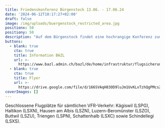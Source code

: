 ```yaml
---
title: Friedenskonferenz Bürgenstock 13.06. - 17.06.24
date: '2024-06-12T10:17:27+02:00'
draft: false
image: /img/uploads/buergenstock_restricted_area.jpg
positionx: 50
positiony: 50
description: "Auf dem Bürgenstock findet eine hochrangige Konferenz zum Frieden in der Ukraine statt. \r\nDies führt von diesem Donnerstag, dem 13. Juni, bis einschliesslich Montag, dem 17. Juni, zu erheblichen Einschränkungen im Schweizer Luftraum."
buttons:
  - blank: true
    cta: true
    title: Information BAZL
    url: >-
      https://www.bazl.admin.ch/bazl/de/home/infrastruktur/flugsicherung-und-luftraum/ukraine_conference_buergenstock.html
  - blank: true
    cta: true
    title: Flyer
    url: >-
      https://drive.google.com/file/d/166SVAqH83OD9luJm1UvKLxTzhQgPMcsZ/view?usp=sharing
coverImages: []
---
```

Geschlossene Flugplätze für sämtlichen VFR-Verkehr:
Kägiswil (LSPG), Haltikon (LSXN), Hausen am Albis (LSZN), Luzern-Beromünster (LSZO), Buttwil (LSZU), Triengen (LSPN), Schattenhalb (LSXC) sowie Schindellegi (LSXS).
